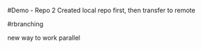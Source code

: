 #Demo - Repo 2
Created local repo first, then transfer to remote

#rbranching

new way to work parallel